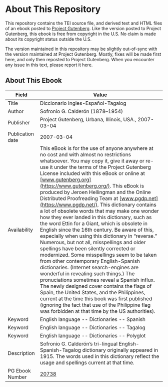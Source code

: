 # About This Repository

This repository contains the TEI source file, and derived text and HTML files of an ebook posted to [Project Gutenberg](https://www.gutenberg.org/). Like the version posted to Project Gutenberg, this ebook is free from copyright in the U.S. No claim is made about its copyright status outside the U.S.

The version maintained in this repository may be slightly out-of-sync with the version maintained at Project Gutenberg. Mostly, fixes will be made first here, and only then reposted to Project Gutenberg. When you encounter any issue in this text, please report it here.

## About This Ebook

| Field | Value |
|-------|-------|
| Title | Diccionario Ingles-Español-Tagalog |
| Author | Sofronio G. Calderón (1878–1954) |
| Publisher | Project Gutenberg, Urbana, Illinois, USA., 2007-03-04 |
| Publication date | 2007-03-04 |
| Availability | This eBook is for the use of anyone anywhere at no cost and with almost no restrictions whatsoever. You may copy it, give it away or re-use it under the terms of the Project Gutenberg License included with this eBook or online at [www.gutenberg.org](https://www.gutenberg.org/). This eBook is produced by Jeroen Hellingman and the Online Distributed Proofreading Team at [www.pgdp.net](https://www.pgdp.net/). This dictionary contains a lot of obsolete words that may make one wonder how they ever landed in this dictionary, such as the word Ettin for a Giant, which is obsolete in English since the 16th century. Be aware of this, especially when using this dictionary in “reverse.” Numerous, but not all, misspellings and older spellings have been silently corrected or modernized. Some misspellings seem to be taken from other contemporary English-Spanish dictionaries. (Internet search-engines are wonderful in revealing such things.) The pronuciations sometimes reveal a Spanish influx. The newly designed cover contains the flags of Spain, the United States, and the Philippines, current at the time this book was first published (ignoring the fact that use of the Philippine flag was forbidden at that time by the US authorities). |
| Keyword | English language -- Dictionaries -- Spanish |
| Keyword | English language -- Dictionaries -- Tagalog |
| Keyword | English language -- Dictionaries -- Polyglot |
| Description | Sofronio G. Calderón’s tri-lingual English-Spanish-Tagalog dictionary originally appeared in 1915. The words used in this dictionary reflect the usage and spellings current at that time. |
| PG Ebook Number | [20738](https://www.gutenberg.org/ebooks/20738) |
